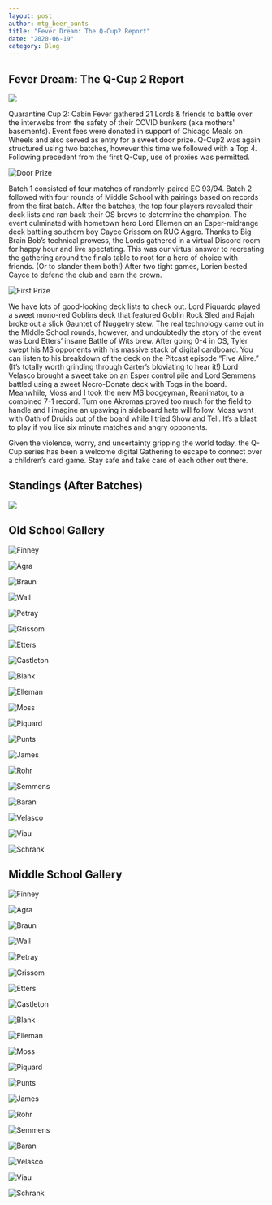 ```yaml
---
layout: post
author: mtg_beer_punts
title: "Fever Dream: The Q-Cup2 Report"
date: "2020-06-19"
category: Blog
---
```


## Fever Dream: The Q-Cup 2 Report

![](/assets/images/banners/akroma.jpg)

Quarantine Cup 2: Cabin Fever gathered 21 Lords & friends to battle over the interwebs from the safety of their COVID bunkers (aka mothers' basements). Event fees were donated in support of Chicago Meals on Wheels and also served as entry for a sweet door prize. Q-Cup2 was again structured using two batches, however this time we followed with a Top 4. Following precedent from the first Q-Cup, use of proxies was permitted.

![*Door Prize*](/assets/images/2020/IMG_0354.jpg)

Batch 1 consisted of four matches of randomly-paired EC 93/94. Batch 2 followed with four rounds of Middle School with pairings based on records from the first batch. After the batches, the top four players revealed their deck lists and ran back their OS brews to determine the champion. The event culminated with hometown hero Lord Ellemen on an Esper-midrange deck battling southern boy Cayce Grissom on RUG Aggro. Thanks to Big Brain Bob’s technical prowess, the Lords gathered in a virtual Discord room for happy hour and live spectating. This was our virtual answer to recreating the gathering around the finals table to root for a hero of choice with friends. (Or to slander them both!) After two tight games, Lorien bested Cayce to defend the club and earn the crown.

![*First Prize*](/assets/images/2020/IMG_0388.jpg)

We have lots of good-looking deck lists to check out. Lord Piquardo played a sweet mono-red Goblins deck that featured Goblin Rock Sled and Rajah broke out a slick Gauntet of Nuggetry stew. The real technology came out in the MIddle School rounds, however, and undoubtedly the story of the event was Lord Etters’ insane Battle of Wits brew. After going 0-4 in OS, Tyler swept his MS opponents with his massive stack of digital cardboard. You can listen to his breakdown of the deck on the Pitcast episode “Five Alive.” (It’s totally worth grinding through Carter’s bloviating to hear it!) Lord Velasco brought a sweet take on an Esper control pile and Lord Semmens battled using a sweet Necro-Donate deck with Togs in the board. Meanwhile, Moss and I took the new MS boogeyman, Reanimator, to a combined 7-1 record. Turn one Akromas proved too much for the field to handle and I imagine an upswing in sideboard hate will follow. Moss went with Oath of Druids out of the board while I tried Show and Tell. It’s a blast to play if you like six minute matches and angry opponents.

Given the violence, worry, and uncertainty gripping the world today, the Q-Cup series has been a welcome digital Gathering to escape to connect over a children’s card game. Stay safe and take care of each other out there.   

## Standings (After Batches)

![](/assets/images/2020/qc2_standings.jpg)

## Old School Gallery

![Finney](/assets/images/2020/Alan_OS.jpg)

![Agra](/assets/images/2020/Bob_OS.jpg)

![Braun](/assets/images/2020/Braun_OS.jpg)

![Wall](/assets/images/2020/Cam_OS.jpg)

![Petray](/assets/images/2020/Carter_OS.jpeg)

![Grissom](/assets/images/2020/Cayce_OS.jpg)

![Etters](/assets/images/2020/Etters_OS.png)

![Castleton](/assets/images/2020/Grant_OS.jpg)

![Blank](/assets/images/2020/Ian_OS.jpg)

![Elleman](/assets/images/Lorien_OS.jpg)

![Moss](/assets/images/2020/Moss_OS.jpg)

![Piquard](/assets/images/2020/Piquardo_OS.jpg)

![Punts](/assets/images/2020/Punts_OS.jpg)

![James](/assets/images/2020/Rajah_OS.jpg)

![Rohr](/assets/images/2020/Rohr_OS.jpg)

![Semmens](/assets/images/2020/Shane_OS.jpg)

![Baran](/assets/images/2020/Tim_OS.JPG)

![Velasco](/assets/images/2020/Velasco_OS.jpg)

![Viau](/assets/images/2020/Viau_OS.jpg)

![Schrank](/assets/images/2020/justin_OS.jpg)

## Middle School Gallery

![Finney](/assets/images/2020/Alan_MS.jpg)

![Agra](/assets/images/2020/Bob_MS.jpg)

![Braun](/assets/images/2020/Braun_MS.jpg)

![Wall](/assets/images/2020/Cam_MS.jpeg)

![Petray](/assets/images/2020/Carter_MS.jpg)

![Grissom](/assets/images/2020/Cayve_MS.jpg)

![Etters](/assets/images/2020/Etters_MS.png)

![Castleton](/assets/images/2020/Grant_MS.jpg)

![Blank](/assets/images/2020/Ian_MS.jpg)

![Elleman](/assets/images/2020/Lorien_MS.jpg)

![Moss](/assets/images/2020/Moss_MS.jpg)

![Piquard](/assets/images/2020/Piquardo_MS.jpg)

![Punts](/assets/images/2020/Punts_MS.jpg)

![James](/assets/images/2020/Rajah_MS.jpg)

![Rohr](/assets/images/2020/Rohr_MS.jpg)

![Semmens](/assets/images/2020/Shane_MS.jpg)

![Baran](/assets/images/2020/Tim_MS.jpg)

![Velasco](/assets/images/2020/Velasco_MS.jpg)

![Viau](/assets/images/2020/Viau_MS.jpg)

![Schrank](/assets/images/2020/Justin_MS.jpg)
